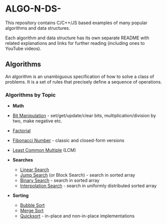 # ALGO-N-DS-

This repository contains C/C++/JS based examples of many popular algorithms and data structures.

Each algorithm and data structure has its own separate README with related explanations and links for further reading (including ones to YouTube videos).

## Algorithms

An algorithm is an unambiguous specification of how to solve a class of problems. It is
a set of rules that precisely define a sequence of operations.

### Algorithms by Topic

* **Math**
 *  [Bit Manipulation](Algorithms/Stage_1/BitManipulation/README(bits).md) - set/get/update/clear bits, multiplication/division by two, make negative etc.
 *  [Factorial](Algorithms\Stage_1\Factorial\README(fact).md) 
 *  [Fibonacci Number](Algorithms\Stage_1\Fibonacci\README(fib).md) - classic and closed-form versions
 *  [Least Common Multiple](Algorithms\Stage_1\LCM\README(LCM).md) (LCM)
 
* **Searches**
  *  [Linear Search](Algorithms\Stage_1\LinearSearch\README(lin).md)
  *  [Jump Search](Algorithms\Stage_1\JumpSearch\README(jump).md) (or Block Search) - search in sorted array
  *  [Binary Search](Algorithms\Stage_1\BinarySearch\README(bin).md) - search in sorted array
  *  [Interpolation Search](Algorithms\Stage_1\InterpolationSearch\README(inter).md) - search in uniformly distributed sorted array
  
* **Sorting**
  *  [Bubble Sort](Algorithms\Stage_1\BubbleSort\README(bub).md)
  *  [Merge Sort](Algorithms\Stage_1\MergeSort\README(merg).md)
  *  [Quicksort](Algorithms\Stage_1\QuickSort\README(quic).md) - in-place and non-in-place implementations
